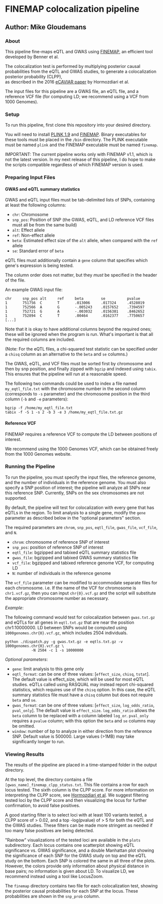 # FINEMAP colocalization pipeline

## Author: Mike Gloudemans

### About

This pipeline fine-maps eQTL and GWAS using [FINEMAP](http://www.christianbenner.com/), an efficient tool developed by Benner et al.

The colocalization test is performed by multiplying posterior causal probabilities 
from the eQTL and GWAS studies, to generate a colocalization posterior probability (CLPP),  
as described in the 2016 [eCAVIAR paper](https://www.ncbi.nlm.nih.gov/pubmed/27866706) by Hormozdiari et al.

The input files for this pipeline are a GWAS file, an eQTL file, and a reference VCF file (for computing LD;
we recommend using a VCF from 1000 Genomes).

### Setup

To run this pipeline, first clone this repository into your desired directory.

You will need to install [PLINK 1.9](https://www.cog-genomics.org/plink2) and [FINEMAP](http://www.christianbenner.com/).
Binary executables for these tools must be placed in the `/bin` directory. The PLINK executable must be named `plink`
and the FINEMAP executable must be named `finemap`.

IMPORTANT: The current pipeline works only with FINEMAP v1.1, which is not the latest version. In my next release of
this pipeline, I do hope to make the scripts compatible regardless of which FINEMAP version is used.

### Preparing Input Files

#### GWAS and eQTL summary statistics

GWAS and eQTL input files must be tab-delimited lists of SNPs, containing at least the following columns:

* `chr`: Chromosome
* `snp_pos`: Position of SNP (the GWAS, eQTL, and LD reference VCF files must all be from the same build)
* `alt`: Effect allele
* `ref`: Non-effect allele
* `beta`: Estimated effect size of the `alt` allele, when compared with the `ref` allele
* `se`: Standard error of `beta`

eQTL files must additionally contain a `gene` column that specifies which gene's expression
is being tested.

The column order does not matter, but they _must_ be specified in the header of the file.

An example GWAS input file:
```
chr     snp_pos alt     ref     beta        se          pvalue
1       751756  C       T       .013006     .017324     .4528019
1       752566  A       G       -.005243    .0157652    .7394597
1       752721  G       A       -.003032    .0156381    .8462652
1       752894  C       T       .00464      .0162377    .7750657
[...]
```

Note that it is okay to have additional columns beyond the required ones; these will be ignored when the program is run.
What's important is that all the required columns are included.

(Note: For the eQTL files, a chi-squared test statistic can be specified under a `chisq`
column as an alternative to the `beta` and `se` columns.)

The GWAS, eQTL, and VCF files must be sorted first by chromosome and then by snp position,
and finally zipped with `bgzip` and indexed using `tabix`. This ensures that the pipeline will run
at a reasonable speed.

The following two commands could be used to index a file named `my_eqtl_file.txt` with the chromosome number
in the second column (corresponds to `-s` parameter) and the chromosome position in the third column (`-b` and `-e` parameters):

```
bgzip -f /home/my_eqtl_file.txt
tabix -f -S 1 -s 2 -b 3 -e 3 /home/my_eqtl_file.txt.gz
```

#### Reference VCF

FINEMAP requires a reference VCF to compute the LD between positions of interest.

We recommend using the 1000 Genomes VCF, which can be obtained freely from the 1000 Genomes
website.


### Running the Pipeline

To run the pipeline, you must specify the input files, the reference genome, and the number
of individuals in the reference genome. You must also specify a SNP position of interest; the pipeline
will analyze all SNPs near this reference SNP. Currently, SNPs on the sex chromosomes are not supported.

By default, the pipeline will test for colocalization with every gene that has eQTLs in the region.
To limit analysis to a single gene, modify the `gene` parameter as described below in the "optional
parameters" section.

The required parameters are `chrom`, `snp_pos`, `eqtl_file`, `gwas_file`, `vcf_file`,  and `N`.

* `chrom`: chromosome of reference SNP of interest
* `snp_pos`: position of reference SNP of interest
* `eqtl_file`: bgzipped and tabixed eQTL summary statistics file
* `gwas_file`: bgzipped and tabixed GWAS summary statistics file
* `vcf_file`: bgzipped and tabixed reference genome VCF, for computing LD
* `N`: number of individuals in the reference genome

The `vcf_file` parameter can be modified to accommodate separate files for each chromosome.
i.e. If the name of the VCF for chromosome is `chr1.vcf.gz`, then you can input `chr{0}.vcf.gz`
and the script will substitute the appropriate chromosome number as necessary.



_Example_:

The following command would test for colocalization between `gwas.txt.gz` and eQTLs
for all genes in `eqtl.txt.gz` that are near the position chr1:10000000. LD between SNPs
would be computed using `1000genomes.chr{0}.vcf.gz`, which includes 2504 individuals.

```
python ./dispatch.py -g gwas.txt.gz -e eqtls.txt.gz -v 1000genomes.chr{0}.vcf.gz \
            -N 2504 -c 1 -s 10000000
```

_Optional parameters_:

* `gene`: limit analysis to this gene only
* `eqtl_format`: can be one of three values: [`effect_size`, `chisq`, `tstat`]. The default value is effect_size, which will be used for most eQTL studies. 
    eQTLs called using RASQUAL may instead report chi-squared statistics, which requires use of the `chisq` option. In this case, the eQTL summary statistics file
    must have a `chisq` column but does not require `beta` and `se`.
* `gwas_format`: can be one of three values: [`effect_size`, `log_odds_ratio`, `pval_only`]. The default value is `effect_size`. `log_odds_ratio` allows the `beta`
        column to be replaced with a column labeled `log_or`. `pval_only` requires a `pvalue` column; with this option the `beta` and `se` columns may be omitted.
* `window`: number of bp to analyze in either direction from the reference SNP. Default value is 500000. Large values (>1MB) may take significantly longer to run.

### Viewing Results

The results of the pipeline are placed in a time-stamped folder in the output directory.

At the top level, the directory contains a file `[gwas_name]_finemap_clpp_status.txt`.
This file contains a row for each locus tested. The sixth column is the CLPP score.
For more information on interpreting the CLPP score, see [Hormozdiari et al](https://www.ncbi.nlm.nih.gov/pubmed/27866706).
We suggest filtering tested loci by the CLPP score and then visualizing the locus for further confirmation, to avoid
false positives.

A good starting filter is to select loci with at least 100 variants tested, a CLPP score of > 0.02,
and a top -log(pvalue) of > 5 for both the eQTL and the GWAS studies. These filters can be made more
stringent as needed if too many false positives are being detected.

"Rainbow" visualizations of the tested loci are available in the `plots` subdirectory. Each locus
contains one scatterplot showing eQTL significance vs. GWAS significance, and a double Manhattan plot
showing the significance of each SNP for the GWAS study on top and the eQTL study
on the bottom. Each SNP is colored the same in all three of the plots. However, the colors provide only
information about physical distance in base pairs; no information is given about LD. To visualize
LD, we recommend instead using a tool like LocusZoom.

The `finemap` directory contains two file for each colocalization test, showing the posterior causal
probabilities for each SNP at the locus. These probabilities are shown in the `snp_prob` column.
